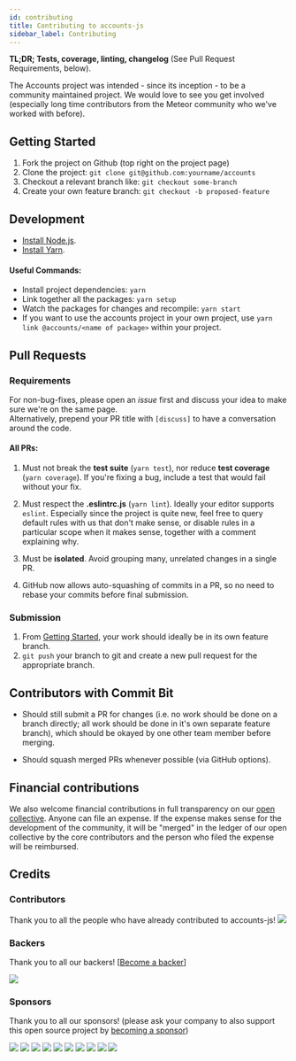 ```yaml
---
id: contributing
title: Contributing to accounts-js
sidebar_label: Contributing
---
```


**TL;DR; Tests, coverage, linting, changelog** (See Pull Request Requirements, below).

The Accounts project was intended - since its inception - to be a community maintained project. We would love to see you get involved (especially long time contributors from the Meteor community who we've worked with before).

## Getting Started

1.  Fork the project on Github (top right on the project page)
2.  Clone the project: `git clone git@github.com:yourname/accounts`
3.  Checkout a relevant branch like: `git checkout some-branch`
4.  Create your own feature branch: `git checkout -b proposed-feature`

## Development

- [Install Node.js](https://nodejs.org/en/download/).
- [Install Yarn](https://yarnpkg.com/en/docs/install#mac-stable).

#### Useful Commands:

- Install project dependencies: `yarn`
- Link together all the packages: `yarn setup`
- Watch the packages for changes and recompile: `yarn start`
- If you want to use the accounts project in your own project, use `yarn link @accounts/<name of package>` within your project.

## Pull Requests

### Requirements

For non-bug-fixes, please open an _issue_ first and discuss your idea to make sure we're on the same page.  
Alternatively, prepend your PR title with `[discuss]` to have a conversation around the code.

#### All PRs:

1.  Must not break the **test suite** (`yarn test`), nor reduce **test coverage** (`yarn coverage`). If you're fixing a bug, include a test that would fail without your fix.

2.  Must respect the **.eslintrc.js** (`yarn lint`). Ideally your editor supports `eslint`. Especially since the project is quite new, feel free to query default rules with us that don't make sense, or disable rules in a particular scope when it makes sense, together with a comment explaining why.

3.  Must be **isolated**. Avoid grouping many, unrelated changes in a single PR.

4.  GitHub now allows auto-squashing of commits in a PR, so no need to rebase your commits before final submission.

### Submission

1.  From [Getting Started](#getting-started), your work should ideally be in its own feature branch.
1.  `git push` your branch to git and create a new pull request for the appropriate branch.

## Contributors with Commit Bit

- Should still submit a PR for changes (i.e. no work should be done on a branch directly; all work should be done in it's own separate feature branch), which should be okayed by one other team member before merging.

- Should squash merged PRs whenever possible (via GitHub options).

## Financial contributions

We also welcome financial contributions in full transparency on our [open collective](https://opencollective.com/accounts-js).
Anyone can file an expense. If the expense makes sense for the development of the community, it will be "merged" in the ledger of our open collective by the core contributors and the person who filed the expense will be reimbursed.

## Credits

### Contributors

Thank you to all the people who have already contributed to accounts-js!
<a href="https://github.com/accounts-js/accounts/graphs/contributors"><img src="https://opencollective.com/accounts-js/contributors.svg?width=890" /></a>

### Backers

Thank you to all our backers! [[Become a backer](https://opencollective.com/accounts-js#backer)]

<a href="https://opencollective.com/accounts-js#backers" target="_blank"><img src="https://opencollective.com/accounts-js/backers.svg?width=890" /></a>

### Sponsors

Thank you to all our sponsors! (please ask your company to also support this open source project by [becoming a sponsor](https://opencollective.com/accounts-js#sponsor))

<a href="https://opencollective.com/accounts-js/sponsor/0/website" target="_blank"><img src="https://opencollective.com/accounts-js/sponsor/0/avatar.svg" /></a>
<a href="https://opencollective.com/accounts-js/sponsor/1/website" target="_blank"><img src="https://opencollective.com/accounts-js/sponsor/1/avatar.svg" /></a>
<a href="https://opencollective.com/accounts-js/sponsor/2/website" target="_blank"><img src="https://opencollective.com/accounts-js/sponsor/2/avatar.svg" /></a>
<a href="https://opencollective.com/accounts-js/sponsor/3/website" target="_blank"><img src="https://opencollective.com/accounts-js/sponsor/3/avatar.svg" /></a>
<a href="https://opencollective.com/accounts-js/sponsor/4/website" target="_blank"><img src="https://opencollective.com/accounts-js/sponsor/4/avatar.svg" /></a>
<a href="https://opencollective.com/accounts-js/sponsor/5/website" target="_blank"><img src="https://opencollective.com/accounts-js/sponsor/5/avatar.svg" /></a>
<a href="https://opencollective.com/accounts-js/sponsor/6/website" target="_blank"><img src="https://opencollective.com/accounts-js/sponsor/6/avatar.svg" /></a>
<a href="https://opencollective.com/accounts-js/sponsor/7/website" target="_blank"><img src="https://opencollective.com/accounts-js/sponsor/7/avatar.svg" /></a>
<a href="https://opencollective.com/accounts-js/sponsor/8/website" target="_blank"><img src="https://opencollective.com/accounts-js/sponsor/8/avatar.svg" /></a>
<a href="https://opencollective.com/accounts-js/sponsor/9/website" target="_blank"><img src="https://opencollective.com/accounts-js/sponsor/9/avatar.svg" /></a>
